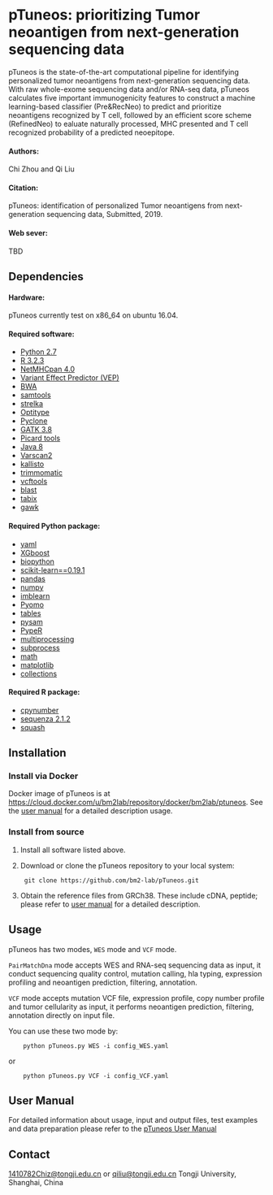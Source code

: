 # pTuneos: prioritizing Tumor neoantigen from next-generation sequencing data #

pTuneos is the state-of-the-art computational pipeline for identifying personalized tumor neoantigens from next-generation sequencing data. With raw whole-exome sequencing data and/or RNA-seq data, pTuneos calculates five important immunogenicity features to construct a machine learning-based classifier (Pre&RecNeo) to predict and prioritize neoantigens recognized by T cell, followed by an efficient score scheme (RefinedNeo) to ealuate naturally processed, MHC presented and T cell recognized probability of a predicted neoepitope.

#### Authors:
Chi Zhou and Qi Liu

#### Citation:
pTuneos: identification of personalized Tumor neoantigens from next-generation sequencing data, Submitted, 2019.

#### Web sever:
TBD

## Dependencies

#### Hardware:
pTuneos currently test on x86_64 on ubuntu 16.04.

#### Required software:
* [Python 2.7](https://www.python.org/downloads/release/python-2712/)
* [R 3.2.3](https://cran.r-project.org/src/base/R-3/R-3.2.3.tar.gz)
* [NetMHCpan 4.0](http://www.cbs.dtu.dk/cgi-bin/nph-sw_request?netMHCpan)
* [Variant Effect Predictor (VEP)](https://github.com/Ensembl/ensembl-vep)
* [BWA](https://github.com/lh3/bwa)
* [samtools](https://github.com/samtools)
* [strelka](https://github.com/Illumina/strelka)
* [Optitype](https://github.com/FRED-2/OptiType)
* [Pyclone](https://bitbucket.org/aroth85/pyclone/wiki/Tutorial)
* [GATK 3.8](https://software.broadinstitute.org/gatk/best-practices/)
* [Picard tools](https://broadinstitute.github.io/picard/)
* [Java 8](https://java.com/en/download/help/linux_x64rpm_install.xml)
* [Varscan2](http://varscan.sourceforge.net/)
* [kallisto](http://pachterlab.github.io/kallisto/)
* [trimmomatic](http://www.usadellab.org/cms/?page=trimmomatic)
* [vcftools](http://vcftools.sourceforge.net/)
* [blast](http://ftp.ncbi.nlm.nih.gov/blast/executables/blast+/LATEST/)
* [tabix](http://www.htslib.org/doc/tabix.html)
* [gawk]()

#### Required Python package:
* [yaml](https://pypi.org/project/yaml-1.3/)
* [XGboost](https://pypi.org/project/xgboost/)
* [biopython](https://pypi.org/project/biopython/)
* [scikit-learn==0.19.1](https://pypi.org/project/scikit-learn/)
* [pandas](https://pypi.org/project/pandas/)
* [numpy](https://pypi.org/project/numpy/)
* [imblearn](https://pypi.org/project/imblearn/)
* [Pyomo](https://pypi.org/project/Pyomo/)
* [tables](https://pypi.org/project/tables/)
* [pysam](https://pypi.org/project/pysam/)
* [PypeR](https://pypi.org/project/PypeR/)
* [multiprocessing](https://pypi.org/project/multiprocessing/)
* [subprocess](https://pypi.org/project/subprocess/)
* [math](https://pypi.org/project/math/)
* [matplotlib](https://pypi.org/project/matplotlib/)
* [collections](https://pypi.org/project/collections/)


#### Required R package:
* [cpynumber](http://www.bioconductor.org/packages/release/bioc/html/copynumber.html)
* [sequenza 2.1.2](https://cran.r-project.org/src/contrib/Archive/sequenza/sequenza_2.1.2.tar.gz)
* [squash](https://CRAN.R-project.org/package=squash)


## Installation

### Install via Docker
Docker image of pTuneos is at https://cloud.docker.com/u/bm2lab/repository/docker/bm2lab/ptuneos.
See the [user manual](/doc/pTuneos_User_Manual.md) for a detailed description usage.

### Install from source
1. Install all software listed above.

2. Download or clone the pTuneos repository to your local system:

        git clone https://github.com/bm2-lab/pTuneos.git

3. Obtain the reference files from GRCh38. These include cDNA, peptide; please refer to [user manual](/doc/pTuneos_User_Manual.md) for a detailed description.


## Usage
pTuneos has two modes, `WES` mode and `VCF` mode.

`PairMatchDna` mode accepts WES and RNA-seq sequencing data as input, it conduct sequencing quality control, mutation calling, hla typing, expression profiling and neoantigen prediction, filtering, annotation.

`VCF` mode accepts mutation VCF file, expression profile, copy number profile and tumor cellularity as input, it performs neoantigen prediction, filtering, annotation directly on input file.

You can use these two mode by:

        python pTuneos.py WES -i config_WES.yaml

or

        python pTuneos.py VCF -i config_VCF.yaml
        
## User Manual 
For detailed information about usage, input and output files, test examples and data
preparation please refer to the [pTuneos User Manual](/doc/pTuneos_User_Manual.md)


## Contact   

1410782Chiz@tongji.edu.cn or qiliu@tongji.edu.cn
Tongji University, Shanghai, China
